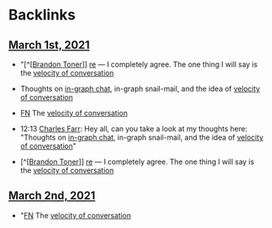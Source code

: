 
# Backlinks
## [March 1st, 2021](<March 1st, 2021.md>)
- "[^[[Brandon Toner](<^[[Brandon Toner.md>)]] [re](((u3WYIwaTM))) — I completely agree. The one thing I will say is the [velocity of conversation](<velocity of conversation.md>)

- Thoughts on [in-graph chat](<in-graph chat.md>), in-graph snail-mail, and the idea of [velocity of conversation](<velocity of conversation.md>)

- [FN](<FN.md>) The [velocity of conversation](<velocity of conversation.md>)

- 12:13 [Charles Farr](<Charles Farr.md>): Hey all, can you take a look at my thoughts here: "Thoughts on [in-graph chat](<in-graph chat.md>), in-graph snail-mail, and the idea of [velocity of conversation](<velocity of conversation.md>)"

- [^[[Brandon Toner](<^[[Brandon Toner.md>)]] [re](((u3WYIwaTM))) — I completely agree. The one thing I will say is the [velocity of conversation](<velocity of conversation.md>)

## [March 2nd, 2021](<March 2nd, 2021.md>)
- "[FN](<FN.md>) The [velocity of conversation](<velocity of conversation.md>)

